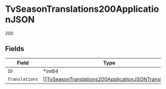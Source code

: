 # TvSeasonTranslations200ApplicationJSON

200


## Fields

| Field                                                                                                                                 | Type                                                                                                                                  | Required                                                                                                                              | Description                                                                                                                           | Example                                                                                                                               |
| ------------------------------------------------------------------------------------------------------------------------------------- | ------------------------------------------------------------------------------------------------------------------------------------- | ------------------------------------------------------------------------------------------------------------------------------------- | ------------------------------------------------------------------------------------------------------------------------------------- | ------------------------------------------------------------------------------------------------------------------------------------- |
| `ID`                                                                                                                                  | **int64*                                                                                                                              | :heavy_minus_sign:                                                                                                                    | N/A                                                                                                                                   | 3624                                                                                                                                  |
| `Translations`                                                                                                                        | [][TvSeasonTranslations200ApplicationJSONTranslations](../../models/operations/tvseasontranslations200applicationjsontranslations.md) | :heavy_minus_sign:                                                                                                                    | N/A                                                                                                                                   |                                                                                                                                       |